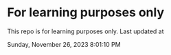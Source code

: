 # For learning purposes only
This repo is for learning purposes only.
Last updated at

Sunday, November 26, 2023 8:01:10 PM


